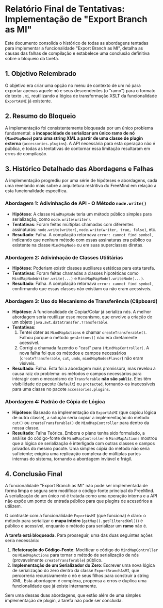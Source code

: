 # Relatório Final de Tentativas: Implementação de "Export Branch as MI"

Este documento consolida o histórico de todas as abordagens tentadas para implementar a funcionalidade "Export Branch as MI", detalha as causas das falhas de compilação e estabelece uma conclusão definitiva sobre o bloqueio da tarefa.

## 1. Objetivo Relembrado

O objetivo era criar uma opção no menu de contexto de um nó para exportar apenas aquele nó e seus descendentes (o "ramo") para o formato de texto `.mi`, reutilizando a lógica de transformação XSLT da funcionalidade `ExportAsMI` já existente.

## 2. Resumo do Bloqueio

A implementação foi consistentemente bloqueada por um único problema fundamental: a **incapacidade de serializar um único ramo de nó (`MindMapNode`) para uma string XML a partir de uma classe de plugin externa** (`accessories.plugins`). A API necessária para esta operação não é pública, e todas as tentativas de contornar essa limitação resultaram em erros de compilação.

## 3. Histórico Detalhado das Abordagens e Falhas

A implementação progrediu por uma série de hipóteses e abordagens, cada uma revelando mais sobre a arquitetura restritiva do FreeMind em relação a esta funcionalidade específica.

### Abordagem 1: Adivinhação de API - O Método `node.write()`

-   **Hipótese**: A classe `MindMapNode` teria um método público simples para serialização, como `node.write(writer)`.
-   **Tentativas**: Foram feitas múltiplas chamadas com diferentes assinaturas: `node.write(writer)`, `node.write(writer, true, false)`, etc.
-   **Resultado**: Falha. A compilação retornava `error: cannot find symbol`, indicando que nenhum método com essas assinaturas era público ou existente na classe `MindMapNode` ou em suas superclasses diretas.

### Abordagem 2: Adivinhação de Classes Utilitárias

-   **Hipótese**: Poderiam existir classes auxiliares estáticas para esta tarefa.
-   **Tentativas**: Foram feitas chamadas a classes hipotéticas como `MindMapNodeWriter.write(...)` e `MindMapMapModel.writeNode(...)`.
-   **Resultado**: Falha. A compilação retornava `error: cannot find symbol`, confirmando que essas classes não existiam ou não eram acessíveis.

### Abordagem 3: Uso do Mecanismo de Transferência (Clipboard)

-   **Hipótese**: A funcionalidade de Copiar/Colar já serializa nós. A melhor abordagem seria reutilizar esse mecanismo, que envolve a criação de um objeto `java.awt.datatransfer.Transferable`.
-   **Tentativas**:
    1.  Tentei obter as `MindMapActions` e chamar `createTransferable()`. Falhou porque o método `getActions()` não era diretamente acessível.
    2.  Corrigi a chamada fazendo o "cast" para `(MindMapController)`. A nova falha foi que os métodos e campos necessários (`createTransferable`, `cut`, `undo`, `mindMapNodesFlavor`) não eram visíveis.
-   **Resultado**: Falha. Esta foi a abordagem mais promissora, mas revelou a causa raiz do problema: os métodos e campos necessários para interagir com o mecanismo de `Transferable` **não são `public`**. Eles têm visibilidade de pacote (`default`) ou `protected`, tornando-os inacessíveis para uma classe no pacote `accessories.plugins`.

### Abordagem 4: Padrão de Cópia de Lógica

-   **Hipótese**: Baseado na implementação da `ExportAsMI` (que copiou lógica de outra classe), a solução seria copiar a implementação do método `cut()` ou `createTransferable()` de `MindMapController` para dentro da nossa classe.
-   **Resultado**: Falha Teórica. Embora o plano tenha sido formulado, a análise do código-fonte de `MindMapController` e `MindMapActions` mostrou que a lógica de serialização é interligada com outras classes e campos privados do mesmo pacote. Uma simples cópia do método não seria suficiente; exigiria uma replicação complexa de múltiplas partes internas do sistema, tornando a abordagem inviável e frágil.

## 4. Conclusão Final

A funcionalidade "Export Branch as MI" não pode ser implementada de forma limpa e segura sem modificar o código-fonte principal do FreeMind. A serialização de um único nó é tratada como uma operação interna e a API não expõe um ponto de entrada público para que plugins de acessórios a utilizem.

O contraste com a funcionalidade `ExportAsMI` (que funciona) é claro: o método para serializar o **mapa inteiro** (`getMap().getFilteredXml()`) é público e acessível, enquanto o método para serializar um **ramo** não é.

**A tarefa está bloqueada.** Para prosseguir, uma das duas seguintes ações seria necessária:

1.  **Refatoração do Código-Fonte**: Modificar o código do `MindMapController` ou `MindMapActions` para tornar o método de serialização de nós (provavelmente `createTransferable`) público.
2.  **Implementação de um Serializador do Zero**: Escrever uma nova lógica de serialização do zero dentro da classe `ExportBranchAsMI`, que percorreria recursivamente o nó e seus filhos para construir a string XML. Esta abordagem é complexa, propensa a erros e duplica uma funcionalidade que já existe internamente.

Sem uma dessas duas abordagens, que estão além de uma simples implementação de plugin, a tarefa não pode ser concluída.